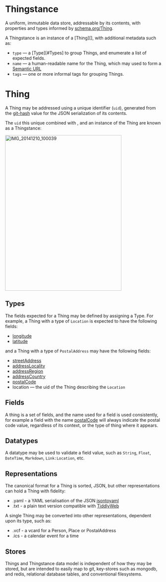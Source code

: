 # Thingstance

A uniform, immutable data store, addressable by its contents, with properties and types informed by [schema.org/Thing](http://schema.org/Thing).

A Thingstance is an instance of a [Thing][], with additional metadata such as:

* `type` &mdash; a [Type][#Types] to group Things, and enumerate a list of expected fields.
* `name` &mdash; a human-readable name for the Thing, which may used to form a [Semantic URL](http://en.wikipedia.org/wiki/Semantic_URL#Slug)
* `tags` &mdash; one or more informal tags for grouping Things.

# Thing

A Thing may be addressed using a unique identifier (`uid`), generated from the [git-hash](http://git-scm.com/book/en/v2/Git-Internals-Git-Objects) value for the JSON serialization of its contents.

The `uid` this unique combined with , and an instance of the Thing are known as a Thingstance:

<a href="https://www.flickr.com/photos/psd/15802043048" title="IMG_20141210_100039 by Paul Downey, on Flickr"><img src="https://farm8.staticflickr.com/7493/15802043048_42c66fa262.jpg" width="375" height="500" alt="IMG_20141210_100039"></a>

## Types ##

The fields expected for a Thing may be defined by assigning a Type. For example, a Thing with a type of `Location` is expected to have the following fields:

* [longitude](http://schema.org/longitude)
* [latitude](http://schema.org/latitude)

and a Thing with a type of `PostalAddress` may have the following fields:

* [streetAddress](http://schema.org/streetAddress)
* [addressLocality](http://schema.org/addressLocality)
* [addressRegion](http://schema.org/addressRegion)
* [addressCountry](http://schema.org/addressCountry)
* [postalCode](http://schema.org/postalCode)
* location &mdash; the uid of the Thing describing the `Location`

## Fields ##

A thing is a set of fields, and the name used for a field is used consistently, for example a field with the name [postalCode](http://schema.org/postalCode) will always indicate the postal code value, regardless of its context, or the type of thing where it appears.

## Datatypes ##

A datatype may be used to validate a field value, such as `String`, `Float`, `DateTime`, `Markdown`, `Link:Location`, etc.

## Representations

The canonical format for a Thing is sorted, JSON, but other representations can hold a Thing with fidelity:

* .yaml - a YAML serialisation of the JSON [jsontoyaml](http://jsontoyaml.com/#python)
* .txt - a plain text version compatible with [TiddlyWeb](http://tiddlyweb.org)

A single Thing may be converted into other representations, dependent upon its type, such as:

* .vcf - a vcard for a Person, Place or PostalAddress
* .ics - a calendar event for a time

## Stores

Things and Thingstance data model is independent of how they may be stored, but are intended to easily map to git, key-stores such as mongodb, and redis, relational database tables, and conventional filesystems.
